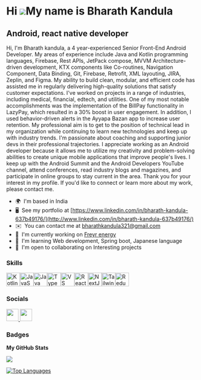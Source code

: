 Hi ![](https://user-images.githubusercontent.com/18350557/176309783-0785949b-9127-417c-8b55-ab5a4333674e.gif)My name is Bharath Kandula
=======================================================================================================================================

Android, react native developer
-------------------------------

Hi, I'm Bharath kandula, a 4 year-experienced Senior Front-End Android Developer. My areas of experience include Java and Kotlin programming languages, Firebase, Rest APIs, JetPack compose, MVVM Architecture-driven development, KTX components like Co-routines, Navigation Component, Data Binding, Git, Firebase, Retrofit, XML layouting, JIRA, Zeplin, and Figma. My ability to build clean, modular, and efficient code has assisted me in regularly delivering high-quality solutions that satisfy customer expectations. I've worked on projects in a range of industries, including medical, financial, edtech, and utilities. One of my most notable accomplishments was the implementation of the BillPay functionality in LazyPay, which resulted in a 30% boost in user engagement. In addition, I used behavior-driven alerts in the Ayyapa Bazan app to increase user retention. My professional aim is to get to the position of technical lead in my organization while continuing to learn new technologies and keep up with industry trends. I'm passionate about coaching and supporting junior devs in their professional trajectories. I appreciate working as an Android developer because it allows me to utilize my creativity and problem-solving abilities to create unique mobile applications that improve people's lives. I keep up with the Android Summit and the Android Developers YouTube channel, attend conferences, read industry blogs and magazines, and participate in online groups to stay current in the area. Thank you for your interest in my profile. If you'd like to connect or learn more about my work, please contact me.

* 🌍  I'm based in India
* 🖥️  See my portfolio at [https://www.linkedin.com/in/bharath-kandula-637b49176/](http://www.linkedin.com/in/bharath-kandula-637b49176/)
* ✉️  You can contact me at [bharathkandula321@gmail.com](mailto:bharathkandula321@gmail.com)
* 🚀  I'm currently working on [Freyr energy](http://freyrenergy.com/)
* 🧠  I'm learning Web development, Spring boot, Japanese language
* 🤝  I'm open to collaborating on Interesting projects

### Skills


<p align="left">
<a href="https://kotlinlang.org/" target="_blank" rel="noreferrer"><img src="https://raw.githubusercontent.com/danielcranney/readme-generator/main/public/icons/skills/kotlin-colored.svg" width="36" height="36" alt="Kotlin" /></a><a href="https://developer.mozilla.org/en-US/docs/Web/JavaScript" target="_blank" rel="noreferrer"><img src="https://raw.githubusercontent.com/danielcranney/readme-generator/main/public/icons/skills/javascript-colored.svg" width="36" height="36" alt="JavaScript" /></a><a href="https://www.oracle.com/java/" target="_blank" rel="noreferrer"><img src="https://raw.githubusercontent.com/danielcranney/readme-generator/main/public/icons/skills/java-colored.svg" width="36" height="36" alt="Java" /></a><a href="https://www.typescriptlang.org/" target="_blank" rel="noreferrer"><img src="https://raw.githubusercontent.com/danielcranney/readme-generator/main/public/icons/skills/typescript-colored.svg" width="36" height="36" alt="TypeScript" /></a><a href="https://code.visualstudio.com/" target="_blank" rel="noreferrer"><img src="https://raw.githubusercontent.com/danielcranney/readme-generator/main/public/icons/skills/visualstudiocode.svg" width="36" height="36" alt="VS Code" /></a><a href="https://reactjs.org/" target="_blank" rel="noreferrer"><img src="https://raw.githubusercontent.com/danielcranney/readme-generator/main/public/icons/skills/react-colored.svg" width="36" height="36" alt="React" /></a><a href="https://nextjs.org/docs" target="_blank" rel="noreferrer"><img src="https://raw.githubusercontent.com/danielcranney/readme-generator/main/public/icons/skills/nextjs-colored.svg" width="36" height="36" alt="NextJs" /></a><a href="https://tailwindcss.com/" target="_blank" rel="noreferrer"><img src="https://raw.githubusercontent.com/danielcranney/readme-generator/main/public/icons/skills/tailwindcss-colored.svg" width="36" height="36" alt="TailwindCSS" /></a><a href="https://redux.js.org/" target="_blank" rel="noreferrer"><img src="https://raw.githubusercontent.com/danielcranney/readme-generator/main/public/icons/skills/redux-colored.svg" width="36" height="36" alt="Redux" /></a>
</p>


### Socials

<p align="left"> <a href="https://www.github.com/bharathkandula99" target="_blank" rel="noreferrer"> <picture> <source media="(prefers-color-scheme: dark)" srcset="https://raw.githubusercontent.com/danielcranney/readme-generator/main/public/icons/socials/github-dark.svg" /> <source media="(prefers-color-scheme: light)" srcset="https://raw.githubusercontent.com/danielcranney/readme-generator/main/public/icons/socials/github.svg" /> <img src="https://raw.githubusercontent.com/danielcranney/readme-generator/main/public/icons/socials/github.svg" width="32" height="32" /> </picture> </a> <a href="https://www.linkedin.com/in/bharath-kandula-637b49176" target="_blank" rel="noreferrer"> <picture> <source media="(prefers-color-scheme: dark)" srcset="https://raw.githubusercontent.com/danielcranney/readme-generator/main/public/icons/socials/linkedin-dark.svg" /> <source media="(prefers-color-scheme: light)" srcset="https://raw.githubusercontent.com/danielcranney/readme-generator/main/public/icons/socials/linkedin.svg" /> <img src="https://raw.githubusercontent.com/danielcranney/readme-generator/main/public/icons/socials/linkedin.svg" width="32" height="32" /> </picture> </a></p>

### Badges

<b>My GitHub Stats</b>

<a href="http://www.github.com/bharathkandula99"><img src="https://github-readme-streak-stats.herokuapp.com/?user=bharathkandula99&stroke=ffffff&background=1c1917&ring=0891b2&fire=0891b2&currStreakNum=ffffff&currStreakLabel=0891b2&sideNums=ffffff&sideLabels=ffffff&dates=ffffff&hide_border=true" /></a>

<a href="https://github.com/bharathkandula99" align="left"><img src="https://github-readme-stats.vercel.app/api/top-langs/?username=bharathkandula99&langs_count=10&title_color=0891b2&text_color=ffffff&icon_color=0891b2&bg_color=1c1917&hide_border=true&locale=en&custom_title=Top%20%Languages" alt="Top Languages" /></a>

<!--
**bharathkandula99/bharathkandula99** is a ✨ _special_ ✨ repository because its `README.md` (this file) appears on your GitHub profile.

Here are some ideas to get you started:

- 🔭 I’m currently working on ...
- 🌱 I’m currently learning ...
- 👯 I’m looking to collaborate on ...
- 🤔 I’m looking for help with ...
- 💬 Ask me about ...
- 📫 How to reach me: ...
- 😄 Pronouns: ...
- ⚡ Fun fact: ...
-->

